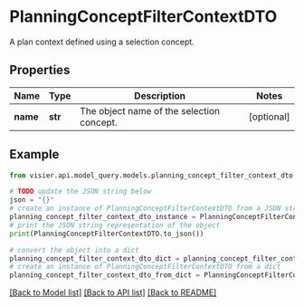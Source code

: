 # PlanningConceptFilterContextDTO

A plan context defined using a selection concept.

## Properties

Name | Type | Description | Notes
------------ | ------------- | ------------- | -------------
**name** | **str** | The object name of the selection concept. | [optional] 

## Example

```python
from visier.api.model_query.models.planning_concept_filter_context_dto import PlanningConceptFilterContextDTO

# TODO update the JSON string below
json = "{}"
# create an instance of PlanningConceptFilterContextDTO from a JSON string
planning_concept_filter_context_dto_instance = PlanningConceptFilterContextDTO.from_json(json)
# print the JSON string representation of the object
print(PlanningConceptFilterContextDTO.to_json())

# convert the object into a dict
planning_concept_filter_context_dto_dict = planning_concept_filter_context_dto_instance.to_dict()
# create an instance of PlanningConceptFilterContextDTO from a dict
planning_concept_filter_context_dto_from_dict = PlanningConceptFilterContextDTO.from_dict(planning_concept_filter_context_dto_dict)
```
[[Back to Model list]](../README.md#documentation-for-models) [[Back to API list]](../README.md#documentation-for-api-endpoints) [[Back to README]](../README.md)


